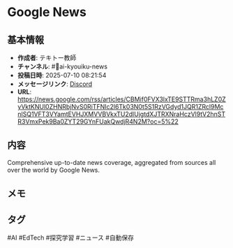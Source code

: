 # Google News

## 基本情報
- **作成者**: テキトー教師
- **チャンネル**: #📰ai-kyouiku-news
- **投稿日時**: 2025-07-10 08:21:54
- **メッセージリンク**: [Discord](https://discord.com/channels/1206805897398059028/1389835531503927487/1392782875224440904)
- **URL**: https://news.google.com/rss/articles/CBMif0FVX3lxTE9STTRma3hLZ0ZyVktKNUl0ZHNRbjNvS0RiTFNIc2l6Tk03N0t5S1RzVGdyd1JQR1ZRcl9McnlSQ1VFT3VYamtEVHJXMVVBVkxTU2dlUjgtdXJTRXNraHczVl9tV2hnSTR3VmxPek9Ba0ZYT29GYnFUakQwdjR4N2M?oc=5%22

## 内容
Comprehensive up-to-date news coverage, aggregated from sources all over the world by Google News.

## メモ
<!-- ここに感想やメモを記入 -->

## タグ
#AI #EdTech #探究学習 #ニュース #自動保存
